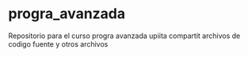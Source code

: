 # progra_avanzada
Repositorio para el curso progra avanzada upiita
compartit archivos de codigo fuente y otros archivos
